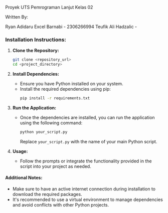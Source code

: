 Proyek UTS Pemrograman Lanjut Kelas 02

Written By:

Ryan Adidaru Excel Barnabi - 2306266994
Teufik Ali Hadzalic - 

### Installation Instructions:

1. **Clone the Repository:**
   ```bash
   git clone <repository_url>
   cd <project_directory>
   ```

2. **Install Dependencies:**
   - Ensure you have Python installed on your system.
   - Install the required dependencies using pip:
     ```bash
     pip install -r requirements.txt
     ```

3. **Run the Application:**
   - Once the dependencies are installed, you can run the application using the following command:
     ```bash
     python your_script.py
     ```
     Replace `your_script.py` with the name of your main Python script.

4. **Usage:**
   - Follow the prompts or integrate the functionality provided in the script into your project as needed.

#### Additional Notes:
- Make sure to have an active internet connection during installation to download the required packages.
- It's recommended to use a virtual environment to manage dependencies and avoid conflicts with other Python projects.